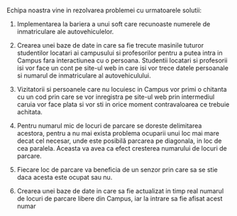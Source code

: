 Echipa noastra vine in rezolvarea problemei cu urmatoarele solutii:
1. Implementarea la bariera a unui soft care recunoaste numerele de inmatriculare ale 
autovehiculelor.

2. Crearea unei baze de date in care sa fie trecute masinile tuturor studentilor locatari ai campusului 
si profesorilor pentru a putea intra in Campus fara interactiunea cu o persoana. Studentii locatari si profesorii 
isi vor face un cont pe site-ul web in care isi vor trece datele persoanale si numarul de inmatriculare al 
autovehiculului.

3. Vizitatorii si persoanele care nu locuiesc in Campus vor primi o chitanta cu un cod prin care se vor 
inregistra pe site-ul web prin intermediul caruia vor face plata si vor sti in orice moment contravaloarea ce 
trebuie achitata.

4. Pentru numarul mic de locuri de parcare se doreste delimitarea acestora, pentru a nu mai exista
problema ocuparii unui loc mai mare decat cel necesar, unde este posibilă parcarea pe diagonala, in loc de 
cea paralela. Aceasta va avea ca efect cresterea numarului de locuri de parcare.

5. Fiecare loc de parcare va beneficia de un senzor prin care sa se stie daca acesta este ocupat sau nu.

6. Crearea unei baze de date in care sa fie actualizat in timp real numarul de locuri de parcare libere 
din Campus, iar la intrare sa fie afisat acest numar

